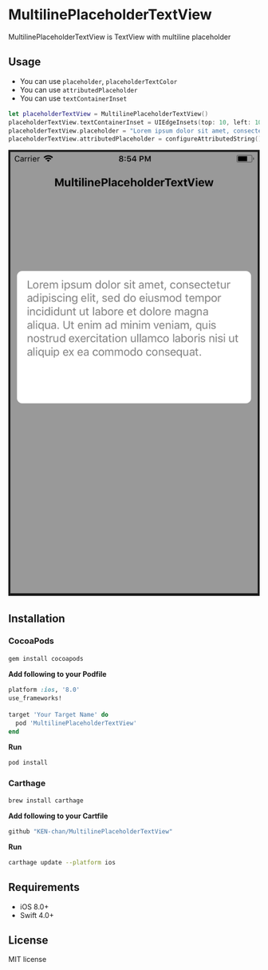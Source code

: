 # MultilinePlaceholderTextView
MultilinePlaceholderTextView is TextView with multiline placeholder

## Usage
- You can use `placeholder`, `placeholderTextColor`
- You can use `attributedPlaceholder`
- You can use `textContainerInset`

```swift
let placeholderTextView = MultilinePlaceholderTextView()
placeholderTextView.textContainerInset = UIEdgeInsets(top: 10, left: 10, bottom: 10, right: 10)
placeholderTextView.placeholder = "Lorem ipsum dolor sit amet, consectetur adipiscing elit, sed do eiusmod tempor incididunt ut labore et dolore magna aliqua. Ut enim ad minim veniam, quis nostrud exercitation ullamco laboris nisi ut aliquip ex ea commodo consequat."
placeholderTextView.attributedPlaceholder = configureAttributedString()
```
![result](https://github.com/KEN-chan/MultilinePlaceholderTextView/blob/media/medias/multiline-placeholder-textview-ss.png)

## Installation

### CocoaPods
```sh
gem install cocoapods
```

**Add following to your Podfile**

```rb
platform :ios, '8.0'
use_frameworks!

target 'Your Target Name' do
  pod 'MultilinePlaceholderTextView'
end
```

**Run**
```sh
pod install
```

### Carthage
```sh
brew install carthage
```

**Add following to your Cartfile**
```rb
github "KEN-chan/MultilinePlaceholderTextView"
```

**Run**
```sh
carthage update --platform ios
```

## Requirements
- iOS 8.0+
- Swift 4.0+

## License
MIT license
